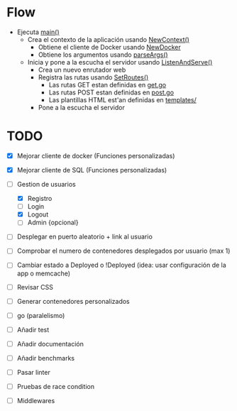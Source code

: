 # Flow

- Ejecuta [main()](./main.go)
    - Crea el contexto de la aplicación usando [NewContext()](./server/config/context.go)
        - Obtiene el cliente de Docker usando [NewDocker](./server/docker/client.go)
        - Obtiene los argumentos usando [parseArgs()](./server/config/args.go)
    - Inicia y pone a la escucha el servidor usando [ListenAndServe()](./server/server.go)
        - Crea un nuevo enrutador web 
        - Registra las rutas usando [SetRoutes()](./server/routes/index.go)
            - Las rutas GET estan definidas en [get.go](./server/routes/get.go)
            - Las rutas POST estan definidas en [post.go](./server/routes/post.go)
            - Las plantillas HTML est'an definidas en [templates/](./server/templates/)
        - Pone a la escucha el servidor

# TODO
- [X] Mejorar cliente de docker (Funciones personalizadas)
- [X] Mejorar cliente de SQL (Funciones personalizadas)
- [ ] Gestion de usuarios
    - [X] Registro
    - [ ] Login
    - [X] Logout
    - [ ] Admin {opcional}
- [ ] Desplegar en puerto aleatorio + link al usuario
- [ ] Comprobar el numero de contenedores desplegados por usuario (max 1)
- [ ] Cambiar estado a Deployed o !Deployed (idea: usar configuración de la app o memcache)
- [ ] Revisar CSS

- [ ] Generar contenedores personalizados
- [ ] go (paralelismo)
- [ ] Añadir test
- [ ] Añadir documentación
- [ ] Añadir benchmarks
- [ ] Pasar linter
- [ ] Pruebas de race condition
- [ ] Middlewares